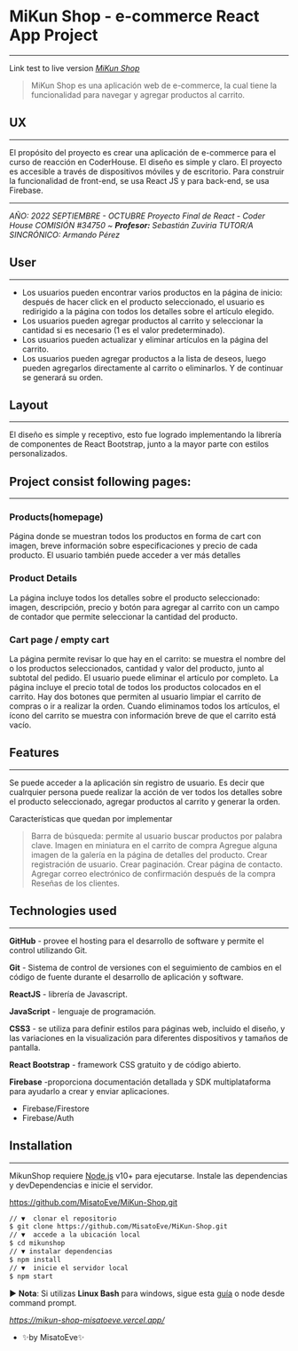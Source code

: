 # MiKun Shop - **e-commerce** React App Project
_____

Link test to live version _[MiKun Shop](https://mikun-shop-misatoeve.vercel.app/)_
>MiKun Shop es una aplicación web de e-commerce, la cual tiene la funcionalidad para navegar y agregar productos al carrito. 

## UX 
----------
El propósito del proyecto es crear una aplicación de e-commerce para el curso de reacción en CoderHouse. El diseño es simple y claro. El proyecto es accesible a través de dispositivos móviles y de escritorio. Para construir la funcionalidad de front-end, se usa React JS y para back-end, se usa Firebase.
____
_AÑO: 2022 SEPTIEMBRE - OCTUBRE_
_Proyecto Final de React - Coder House_
_COMISIÓN #34750 ~ **Profesor:** Sebastián Zuviria_
_TUTOR/A SINCRÓNICO: Armando Pérez_

## User
___________

- Los usuarios pueden encontrar varios productos en la página de inicio: después de hacer click en el producto seleccionado, el usuario es redirigido a la página con todos los detalles sobre el artículo elegido.
- Los usuarios pueden agregar productos al carrito y seleccionar la cantidad si es necesario (1 es el valor predeterminado).
- Los usuarios pueden actualizar y eliminar artículos en la página del carrito.
- Los usuarios pueden agregar productos a la lista de deseos, luego pueden agregarlos directamente al carrito o eliminarlos. Y de continuar se generará su orden.

## Layout 
_______
El diseño es simple y receptivo, esto fue logrado implementando la librería de componentes de React Bootstrap, junto a la mayor parte con estilos personalizados.

## Project consist following pages:
______
### Products(homepage)
Página donde se muestran todos los productos en forma de cart con imagen, breve información sobre especificaciones y precio de cada producto. El usuario también puede acceder a ver más detalles

### Product Details
La página incluye todos los detalles sobre el producto seleccionado: imagen, descripción, precio y botón para agregar al carrito con un campo de contador que permite seleccionar la cantidad del producto.

### Cart page / empty cart
La página permite revisar lo que hay en el carrito: se muestra el nombre del o los productos seleccionados, cantidad y valor del producto, junto al subtotal del pedido. 
El usuario puede eliminar el artículo por completo. La página incluye el precio total de todos los productos colocados en el carrito. Hay dos botones que permiten al usuario limpiar el carrito de compras o ir a realizar la orden. Cuando eliminamos todos los artículos, el ícono del carrito se muestra con información breve de que el carrito está vacío.

## Features
_________
Se puede acceder a la aplicación sin registro de usuario. Es decir que cualrquier persona puede realizar la acción de ver todos los detalles sobre el producto seleccionado, agregar productos al carrito y generar la orden. 

Características que quedan por implementar

> Barra de búsqueda: permite al usuario buscar productos por palabra clave.
Imagen en miniatura en el carrito de compra 
Agregue alguna imagen de la galería en la página de detalles del producto.
Crear registración de usuario.
Crear paginación.
Crear página de contacto.
Agregar correo electrónico de confirmación después de la compra
Reseñas de los clientes.

## Technologies used
______
**GitHub** - provee el hosting para el desarrollo de software y permite el control utilizando Git.

**Git** - Sistema de control de versiones con el seguimiento de cambios en el código de fuente durante el desarrollo de aplicación y software.

**ReactJS** - librería de Javascript.

**JavaScript** - lenguaje de programación.

**CSS3** - se utiliza para definir estilos para páginas web, incluido el diseño, y las variaciones en la visualización para diferentes dispositivos y tamaños de pantalla.

**React Bootstrap** - framework CSS gratuito y de código abierto. 

**Firebase** -proporciona documentación detallada y SDK multiplataforma para ayudarlo a crear y enviar aplicaciones.
- Firebase/Firestore
- Firebase/Auth



## Installation
_______________
MikunShop requiere [Node.js](https://nodejs.org/) v10+ para ejecutarse.
Instale las dependencias y devDependencias e inicie el servidor.

https://github.com/MisatoEve/MiKun-Shop.git

```sh 
// ▼  clonar el repositorio 
$ git clone https://github.com/MisatoEve/MiKun-Shop.git
// ▼  accede a la ubicación local
$ cd mikunshop
// ▼ instalar dependencias
$ npm install
// ▼  inicie el servidor local
$ npm start
```

► **Nota**: 
Si utilizas **Linux Bash** para windows, sigue esta [guía](https://www.howtogeek.com/261575/how-to-run-graphical-linux-desktop-applications-from-windows-10s-bash-shell/) o node desde command prompt.

_https://mikun-shop-misatoeve.vercel.app/_
- ✨by MisatoEve✨
